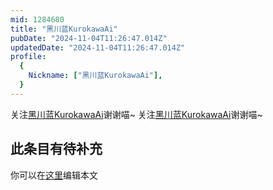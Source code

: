 ```yaml
---
mid: 1284680
title: "黑川蓝KurokawaAi"
pubDate: "2024-11-04T11:26:47.014Z"
updatedDate: "2024-11-04T11:26:47.014Z"
profile:
  {
    Nickname: ["黑川蓝KurokawaAi"],
  }
---
```


关注[黑川蓝KurokawaAi](https://space.bilibili.com/1284680)谢谢喵~ 关注[黑川蓝KurokawaAi](https://space.bilibili.com/1284680)谢谢喵~

## 此条目有待补充
你可以在[这里](https://github.com/Yuhanawa/VTuber.ICU/edit/master/src/content/v/黑川蓝KurokawaAi/index.md)编辑本文
